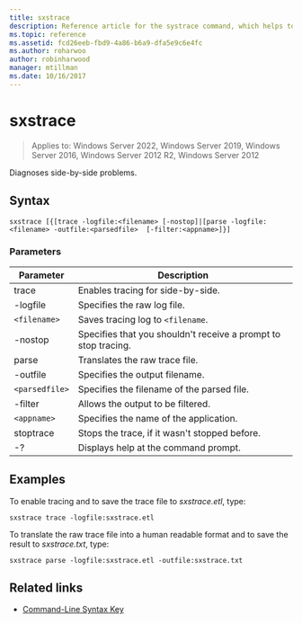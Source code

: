 ```yaml
---
title: sxstrace
description: Reference article for the systrace command, which helps to diagnose side-by-side problems.
ms.topic: reference
ms.assetid: fcd26eeb-fbd9-4a86-b6a9-dfa5e9c6e4fc
ms.author: roharwoo
author: robinharwood
manager: mtillman
ms.date: 10/16/2017
---
```


# sxstrace

>Applies to: Windows Server 2022, Windows Server 2019, Windows Server 2016, Windows Server 2012 R2, Windows Server 2012

Diagnoses side-by-side problems.

## Syntax

```
sxstrace [{[trace -logfile:<filename> [-nostop]|[parse -logfile:<filename> -outfile:<parsedfile>  [-filter:<appname>]}]
```

### Parameters

| Parameter | Description |
|--|--|
| trace | Enables tracing for side-by-side. |
| -logfile | Specifies the raw log file. |
| `<filename>` | Saves tracing log to `<filename`. |
| -nostop | Specifies that you shouldn't receive a prompt to stop tracing. |
| parse | Translates the raw trace file. |
| -outfile | Specifies the output filename. |
| `<parsedfile>` | Specifies the filename of the parsed file. |
| -filter | Allows the output to be filtered. |
| `<appname>` | Specifies the name of the application. |
| stoptrace | Stops the trace, if it wasn't stopped before. |
| -? | Displays help at the command prompt. |

## Examples

To enable tracing and to save the trace file to *sxstrace.etl*, type:

```
sxstrace trace -logfile:sxstrace.etl
```

To translate the raw trace file into a human readable format and to save the result to *sxstrace.txt*, type:

```
sxstrace parse -logfile:sxstrace.etl -outfile:sxstrace.txt
```

## Related links

- [Command-Line Syntax Key](command-line-syntax-key.md)
